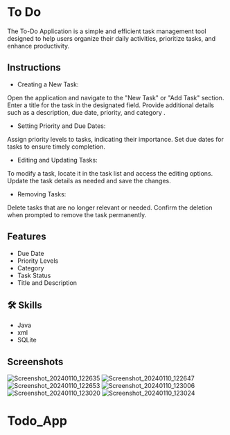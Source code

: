 
# To Do

The To-Do Application is a simple and efficient task management tool designed to help users organize their daily activities, prioritize tasks, and enhance productivity.


## Instructions
- Creating a New Task:

Open the application and navigate to the "New Task" or "Add Task" section.
Enter a title for the task in the designated field.
Provide additional details such as a description, due date, priority, and category .

- Setting Priority and Due Dates:

Assign priority levels to tasks, indicating their importance.
Set due dates for tasks to ensure timely completion.

- Editing and Updating Tasks:

To modify a task, locate it in the task list and access the editing options.
Update the task details as needed and save the changes.
- Removing Tasks:

Delete tasks that are no longer relevant or needed.
Confirm the deletion when prompted to remove the task permanently.
## Features

- Due Date
- Priority Levels
- Category
- Task Status
- Title and Description

## 🛠 Skills
- Java
- xml
- SQLite


## Screenshots
![Screenshot_20240110_122635](https://github.com/TharunReddie3/TODO-APP/assets/106477782/c16ecbe4-cbc6-4697-90ce-425a26f4437d)
![Screenshot_20240110_122647](https://github.com/TharunReddie3/TODO-APP/assets/106477782/ba238589-5ccd-4f0d-a96c-2ec5586863b8)
![Screenshot_20240110_122653](https://github.com/TharunReddie3/TODO-APP/assets/106477782/7d004160-8402-4721-8e08-e2c7c8010c8d)
![Screenshot_20240110_123006](https://github.com/TharunReddie3/TODO-APP/assets/106477782/abd8a962-14ff-4add-8b9b-d8b71a62130d)
![Screenshot_20240110_123020](https://github.com/TharunReddie3/TODO-APP/assets/106477782/2d8acbb3-cbb4-4134-aded-2c1d7426d580)
![Screenshot_20240110_123024](https://github.com/TharunReddie3/TODO-APP/assets/106477782/6e5ac7b8-da88-492b-9409-4ae8f8612dc9)





# Todo_App
